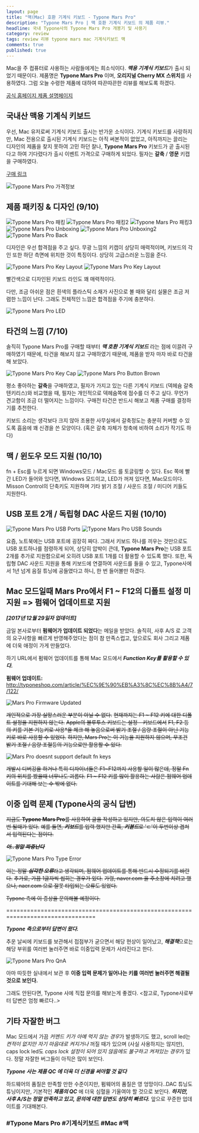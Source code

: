 ```yaml
---
layout: page
title: "맥(Mac) 호환 기계식 키보드 - Typone Mars Pro"
description: "Typone Mars Pro | 맥 호환 기계식 키보드 의 제품 리뷰."
headline: 국내 Typone사의 Typone Mars Pro 개봉기 및 사용기
category: review
tags: review 리뷰 typone mars mac 기계식키보드 맥
comments: true
published: true
---
```

Mac을 주 컴퓨터로 사용하는 사람들에게는 희소식이다. ***맥용 기계식 키보드***가 출시 되었기 때문이다.
제품명은 **Typone Mars Pro** 이며, **오리지널 Cherry MX 스위치**를 사용하였다.
그럼 오늘 수령한 제품에 대하여 따끈따끈한 리뷰를 해보도록 하겠다.

[공식 홈페이지 제품 설명페이지](http://typone.com/home/portfolio/mars-pro/)

## 국내산 맥용 기계식 키보드

우선, Mac 유저로써 기계식 키보드 출시는 반가운 소식이다.
기계식 키보드를 사랑하지만, Mac 전용으로 출시된 기계식 키보드는 아직 써본적이 없었고,
아직까지는 끌리는 디자인의 제품을 찾지 못하여 고민 하던 찰나,
**Typone Mars Pro** 키보드가 곧 출시된다고 하여 기다렸다가 출시 이벤트 가격으로 구매하게 되었다.
필자는 **갈축** / **영문** 키캡을 구매하였다.

[구매 링크](http://www.typoneshop.com/product/mars-pro-%EC%8A%A4%EB%A7%88%ED%8A%B8-%ED%82%A4%EB%B3%B4%EB%93%9C/17/category/24/display/1/)

![Typone Mars Pro 가격정보]({{site.baseurl}}/images/2017-12-25-Typone-Mars-Pro-리뷰/typone_keyboard.png)

## 제품 패키징 & 디자인 (9/10)

![Typone Mars Pro 패킹]({{site.baseurl}}/images/2017-12-25-Typone-Mars-Pro-리뷰/IMG_20171225_190316.JPG)
![Typone Mars Pro 패킹2]({{site.baseurl}}/images/2017-12-25-Typone-Mars-Pro-리뷰/IMG_20171225_190418.JPG)
![Typone Mars Pro 패킹3]({{site.baseurl}}/images/2017-12-25-Typone-Mars-Pro-리뷰/IMG_20171225_190451.JPG)
![Typone Mars Pro Unboxing]({{site.baseurl}}/images/2017-12-25-Typone-Mars-Pro-리뷰/IMG_20171225_190550.JPG)
![Typone Mars Pro Unboxing2]({{site.baseurl}}/images/2017-12-25-Typone-Mars-Pro-리뷰/IMG_20171225_190605.JPG)
![Typone Mars Pro Back]({{site.baseurl}}/images/2017-12-25-Typone-Mars-Pro-리뷰/IMG_20171225_190731.JPG)

디자인은 우선 합격점을 주고 싶다.
무광 느낌의 키캡이 상당히 매력적이며, 키보드의 각인 또한 하단 측면에 위치한 것이 특징이다.
상당히 고급스러운 느낌을 준다.

![Typone Mars Pro Key Layout]({{site.baseurl}}/images/2017-12-25-Typone-Mars-Pro-리뷰/IMG_20171225_190648.JPG)
![Typone Mars Pro Key Layout]({{site.baseurl}}/images/2017-12-25-Typone-Mars-Pro-리뷰/IMG_20171225_190653.JPG)


빨간색으로 디자인된 키보드 라인도 꽤 매력적이다.

다만, 조금 아쉬운 점은 흰색의 플라스틱 소재가 사진으로 볼 때와 달리 실물은 조금 저렴한 느낌이 난다.
그래도 전체적인 느낌은 합격점을 주기에 충분하다.

![Typone Mars Pro LED]({{site.baseurl}}/images/2017-12-25-Typone-Mars-Pro-리뷰/IMG_20171225_191451.JPG)


## 타건의 느낌 (7/10)


솔직히 Typone Mars Pro를 구매할 때부터 ***맥 호환 기계식 키보드*** 라는 점에 이끌려 구매하였기 때문에,
타건을 해보지 않고 구매하였기 때문에, 제품을 받자 마자 바로 타건을 해 보았다.

![Typone Mars Pro Key Cap]({{site.baseurl}}/images/2017-12-25-Typone-Mars-Pro-리뷰/IMG_20171225_191224.JPG)
![Typone Mars Pro Button Brown]({{site.baseurl}}/images/2017-12-25-Typone-Mars-Pro-리뷰/IMG_20171225_191242.JPG)

평소 좋아하는 **갈축**을 구매하였고, 필자가 가지고 있는 다른 기계식 키보드 (덱헤슘 갈축 텐키리스)와 비교했을 때, 필자는 개인적으로 덱헤슘쪽에 점수를 더 주고 싶다. 무언가 견고함이 조금 더 떨어지는 느낌이다. 구매전 타건은 반드시 해보고 제품 구매를 결정하기를 추천한다.

키보드 소리는 생각보다 크지 않아 조용한 사무실에서 갈축정도는 충분히 커버할 수 있도록 흡음에 꽤 신경을 쓴 모양이다. (혹은 갈축 자체가 청축에 비하여 소리가 작기도 하다)

## 맥 / 윈도우 모드 지원 (10/10)


fn + Esc를 누르게 되면 Windows모드 / Mac모드 를 토글링할 수 있다. Esc 쪽에 빨간 LED가 들어와 있다면, Windows 모드이고, LED가 꺼져 있다면, Mac모드이다. Misson Control의 단축키도 지원하며 기타 밝기 조절 / 사운드 조절 / 미디어 키들도 지원한다.

## USB 포트 2개 / 독립형 DAC 사운드 지원 (10/10)

![Typone Mars Pro USB Ports]({{site.baseurl}}/images/2017-12-25-Typone-Mars-Pro-리뷰/IMG_20171225_190903.JPG)
![Typone Mars Pro USB Sounds]({{site.baseurl}}/images/2017-12-25-Typone-Mars-Pro-리뷰/IMG_20171225_191007.JPG)

요즘, 노트북에는 USB 포트에 굉장히 짜다. 그래서 키보드 하나를 끼우는 것만으로도 USB 포트하나를 점령하게 되어, 상당히 압박이 큰데, **Typone Mars Pro**는 USB 포트 2개를 추가로 지원함으로써 오히려 USB 포트 1개를 더 활용할 수 있도록 했다. 또한, 독립형 DAC 사운드 지원을 통해 키보드에 연결하여 사운드를 들을 수 있고, Typone사에서 1년 넘게 음질 튜닝에 공들였다고 하니, 한 번 들어볼만 하겠다.

## Mac 모드일때 Mars Pro에서 F1 ~ F12의 디폴트 설정 미지원 => 펌웨어 업데이트로 지원

***[2017년 12월 29일자 업데이트]***

금일 본사로부터 **펌웨어가 업데이트 되었다**는 메일을 받았다.
솔직히, 사후 A/S 로 고객의 요구사항을 빠르게 반영해주었다는 점이 참 만족스럽고,
앞으로도 회사 그리고 제품에 더욱 애정이 가게 만들었다.

하기 URL에서 펌웨어 업데이트를 통해 Mac 모드에서 ***Function Key를 활용할 수 있다.***

**펌웨어 업데이트:**
http://typoneshop.com/article/%EC%9E%90%EB%A3%8C%EC%8B%A4/7/122/

![Mars Pro Firmware Updated]({{site.baseurl}}/images/2017-12-25-Typone-Mars-Pro-리뷰/Typone_Firmware_Update.png)

~~개인적으로 가장 실망스러운 부분이 아닐 수 없다.~~
~~현재까지는 F1 ~ F12 키에 대한 디폴트 설정을 지원하지 않는다.~~
~~Apple의 블루투스 키보드는 설정 - 키보드에서~~
~~F1, F2 등의 키를 기본 기능키로 사용*을 체크 해 놓음으로써 밝기 조절 / 음량 조절이 아닌 기능키로 바로 사용할 수 있었다.~~
~~하지만, Mars Pro는 이 기능을 지원하지 않으며, 무조건 밝기 조절 / 음량 조절등의 기능으로만 활용할 수 있다.~~

![Mars Pro doesnt support default fn keys]({{site.baseurl}}/images/2017-12-25-Typone-Mars-Pro-리뷰/Typone_doesnt_support_functionkeys.png)

~~개발시 디버깅을 하거나 특히 디자이너들은 F1~F12까지 사용할 일이 많은데, 정말 Fn 키의 위치를 봤을때 너무나도 괴롭다.~~
~~F1 ~ F12 키를 많이 활용하는 사람은 펌웨어 업데이트를 기대해 보는 수 밖에 없다.~~

## 이중 입력 문제 (Typone사의 공식 답변)

~~지금도 **Typone Mars Pro**를 사용하여 글을 작성하고 있지만, 의도치 않은 입력이 여러번 될때가 있다.~~
~~예를 들면, ***키보드***를 입력 했지만 간혹, ***키볻드***로 'ㄷ'이 두번이상 겹쳐서 입력된다는 점이다.~~

~~***아..정말 짜증난다***~~

![Typone Mars Pro Type Error]({{site.baseurl}}/images/2017-12-25-Typone-Mars-Pro-리뷰/typone_marspro_type_error.png)

~~이는 정말 ***심각한 오류***라고 생각되며, 펌웨어 업데이트를 통해 반드시 수정되기를 바란다.~~
~~추가로, 가끔 1글자씩 씹히는 경우가 있다.~~
~~가령, naver.com 을 주소창에 치려고 했으나, naer.com 으로 잘못 타입되는 오류도 있었다.~~

~~Typone 측에 이 증상을 문의해볼 예정이다.~~

================================================================================

***Typone 측으로부터 답변이 왔다.***

추운 날씨에 키보드를 보관해서 접점부가 굳으면서 해당 현상이 일어났고,
***해결책***으로는 해당 부위를 여러번 눌러주면 바로 이중입력 문제가 사라진다고 한다.

![Typone Mars Pro QnA]({{site.baseurl}}/images/2017-12-25-Typone-Mars-Pro-리뷰/teddy_captured_20171228115025.jpg)

아마 따듯한 실내에서 보관 후 **이중 입력 문제가 일어나는 키를 여러번 눌러주면 해결될 것으로 보인다.**

그래도 안된다면, Typone 사에 직접 문의를 해보는게 좋겠다.
<참고로, Typone사로부터 답변은 엄청 빠르다..>

## 기타 자잘한 버그

Mac 모드에서 가끔 *커멘드 키가 아예 먹지 않는 경우*가 발생하기도 했고,
scroll led는 *켠적이 없지만 자기 마음대로 켜지거나* 꺼질 때가 있으며 (사실 사용하지는 않지만),
caps lock led도 *caps lock 설정이 되어 있지 않음에도 불구하고 켜져있는 경우*가 있다.
정말 자잘한 버그들이 아직은 많이 보인다.

***Typone 사는 제품 QC 에 더욱 더 신경을 써야할 것 같다***

하드웨어의 품질은 만족할 만한 수준이지만,
펌웨어의 품질은 영 엉망이다..DAC 튜닝도 튜닝이지만, 기본적인 ***제품의 QC*** 에 더욱 심혈을 기울여야 할 것으로 보인다.
***하지만, 사후 A/S는 정말 만족하고 있고, 문의에 대한 답변도 상당히 빠르다.***
앞으로 꾸준한 업데이트를 기대해본다.








### #Typone Mars Pro #기계식키보드 #Mac #맥
